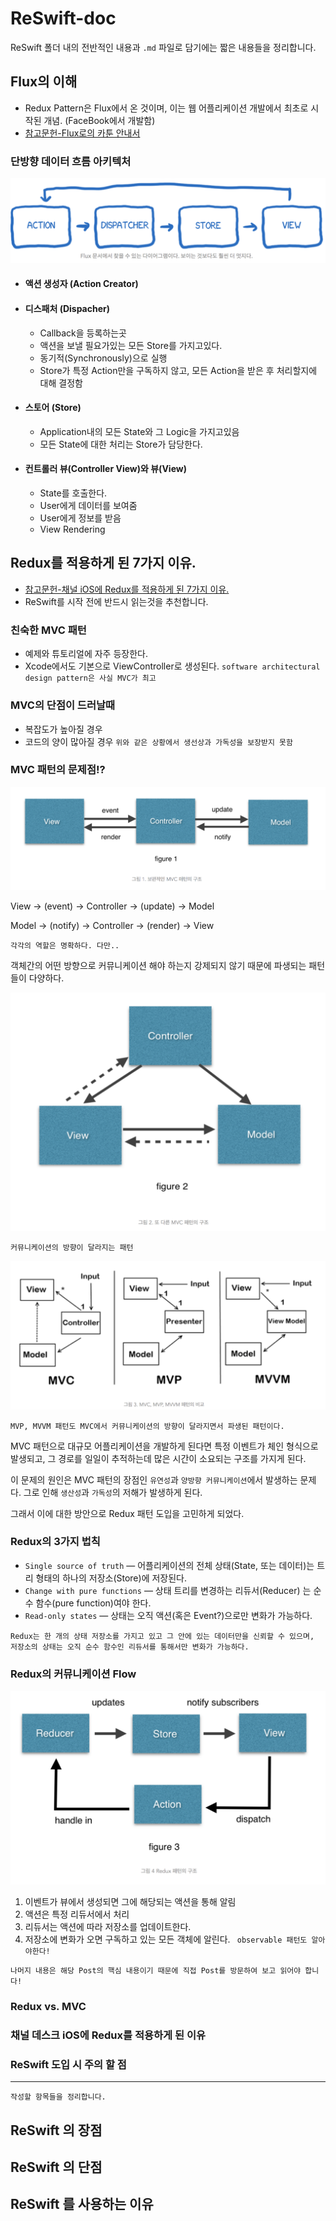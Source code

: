 # ReSwift-doc

ReSwift 폴더 내의 전반적인 내용과 `.md` 파일로 담기에는 짧은 내용들을 정리합니다.

## Flux의 이해

- Redux Pattern은 Flux에서 온 것이며, 이는 웹 어플리케이션 개발에서 최초로 시작된 개념. (FaceBook에서 개발함)
- [참고문헌-Flux로의 카툰 안내서](http://bestalign.github.io/2015/10/06/cartoon-guide-to-flux/)


### 단방향 데이터 흐름 아키텍처
![Flux Architecture](https://github.com/yuniithings/TIL/blob/master/ReSwift/images/ReSwift-doc-Flux.png?raw=true)

* #### 액션 생성자 (Action Creator)

* #### 디스패처 (Dispacher)

    * Callback을 등록하는곳
    * 액션을 보낼 필요가있는 모든 Store를 가지고있다.
    * 동기적(Synchronously)으로 실행
    * Store가 특정 Action만을 구독하지 않고, 모든 Action을 받은 후 처리할지에 대해 결정함

* #### 스토어 (Store)

    * Application내의 모든 State와 그 Logic을 가지고있음
    * 모든 State에 대한 처리는 Store가 담당한다.

* #### 컨트롤러 뷰(Controller View)와 뷰(View)

    * State를 호출한다.
    * User에게 데이터를 보여줌
    * User에게 정보를 받음
    * View Rendering


## Redux를 적용하게 된 7가지 이유.

- [참고문헌-채널 iOS에 Redux를 적용하게 된 7가지 이유.](http://blog-kr.zoyi.co/channel-ios-redux/)
- ReSwift를 시작 전에 반드시 읽는것을 추천합니다.

### 친숙한 MVC 패턴

- 예제와 튜토리얼에 자주 등장한다.
- Xcode에서도 기본으로 ViewController로 생성된다.
`software architectural design pattern은 사실 MVC가 최고`

### MVC의 단점이 드러날때

- 복잡도가 높아질 경우
- 코드의 양이 많아질 경우
`위와 같은 상황에서 생선상과 가독성을 보장받지 못함`

### MVC 패턴의 문제점!?

![MVC01](https://github.com/yuniithings/TIL/blob/master/ReSwift/images/ReSwift-doc-MVC01.png?raw=true)

View -> (event) -> Controller -> (update) -> Model

Model -> (notify) -> Controller -> (render) -> View

`각각의 역할은 명확하다. 다만..`

객체간의 어떤 방향으로 커뮤니케이션 해야 하는지 강제되지 않기 때문에 파생되는 패턴들이 다양하다.

![MVC02](https://github.com/yuniithings/TIL/blob/master/ReSwift/images/ReSwift-doc-MVC02.png?raw=true)

`커뮤니케이션의 방향이 달라지는 패턴`

![MVC03](https://github.com/yuniithings/TIL/blob/master/ReSwift/images/ReSwift-doc-MVC03.png?raw=true)

`MVP, MVVM 패턴도 MVC에서 커뮤니케이션의 방향이 달라지면서 파생된 패턴이다.`

MVC 패턴으로 대규모 어플리케이션을 개발하게 된다면 특정 이벤트가 체인 형식으로 발생되고, 그 경로를 일일이 추적하는데 많은 시간이 소요되는 구조를 가지게 된다.

이 문제의 원인은 MVC 패턴의 장점인 `유연성`과 `양방향 커뮤니케이션`에서 발생하는 문제다. 그로 인해 `생산성`과 `가독성`의 저해가 발생하게 된다.

그래서 이에 대한 방안으로 Redux 패턴 도입을 고민하게 되었다.


### Redux의 3가지 법칙

- `Single source of truth` — 어플리케이션의 전체 상태(State, 또는 데이터)는 트리 형태의 하나의 저장소(Store)에 저장된다.
- `Change with pure functions` — 상태 트리를 변경하는 리듀서(Reducer) 는 순수 함수(pure function)여야 한다.
- `Read-only states` — 상태는 오직 액션(혹은 Event?)으로만 변화가 가능하다.

`Redux는 한 개의 상태 저장소를 가지고 있고 그 안에 있는 데이터만을 신뢰할 수 있으며, 저장소의 상태는 오직 순수 함수인 리듀서를 통해서만 변화가 가능하다.`


### Redux의 커뮤니케이션 Flow

![Redux](https://github.com/yuniithings/TIL/blob/master/ReSwift/images/ReSwift-doc-Redux01.png?raw=true)

1. 이벤트가 뷰에서 생성되면 그에 해당되는 액션을 통해 알림
2. 액션은 특정 리듀서에서 처리
3. 리듀서는 액션에 따라 저장소를 업데이트한다.
4. 저장소에 변화가 오면 구독하고 있는 모든 객체에 알린다.
` observable 패턴도 알아야한다!`

`나머지 내용은 해당 Post의 핵심 내용이기 때문에 직접 Post를 방문하여 보고 읽어야 합니다!`
### Redux vs. MVC
### 채널 데스크 iOS에 Redux를 적용하게 된 이유
### ReSwift 도입 시 주의 할 점

---
`작성할 항목들을 정리합니다.`
## ReSwift 의 장점

## ReSwift 의 단점

## ReSwift 를 사용하는 이유
